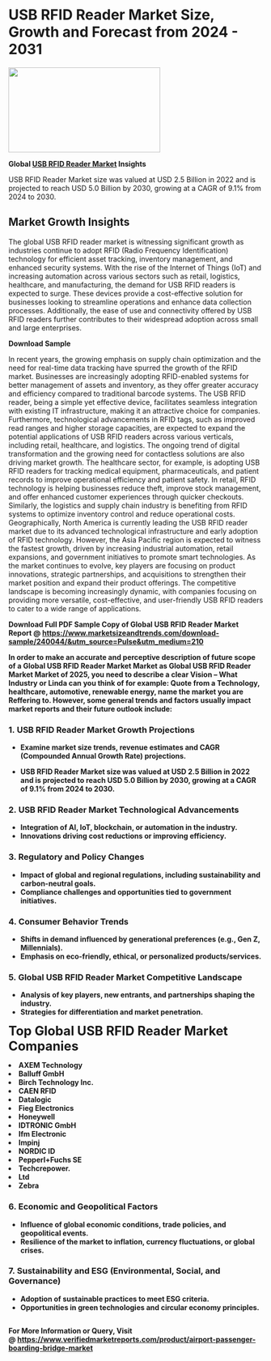 <H1>USB RFID Reader Market Size, Growth and Forecast from 2024 - 2031</H1><img class="aligncenter size-medium wp-image-584254" src="https://thirdeyenews.in/wp-content/uploads/2024/09/Global-Market-Research-300x168.jpeg" alt="" width="300" height="168" /><p><strong>Global&nbsp;<a href="https://www.marketsizeandtrends.com/download-sample/240044/&amp;utm_source=Pulse&amp;utm_medium=210">USB RFID Reader Market</a> Insights</strong></p><p>USB RFID Reader Market size was valued at USD 2.5 Billion in 2022 and is projected to reach USD 5.0 Billion by 2030, growing at a CAGR of 9.1% from 2024 to 2030.</p><p><h2>Market Growth Insights</h2> <p>The global USB RFID reader market is witnessing significant growth as industries continue to adopt RFID (Radio Frequency Identification) technology for efficient asset tracking, inventory management, and enhanced security systems. With the rise of the Internet of Things (IoT) and increasing automation across various sectors such as retail, logistics, healthcare, and manufacturing, the demand for USB RFID readers is expected to surge. These devices provide a cost-effective solution for businesses looking to streamline operations and enhance data collection processes. Additionally, the ease of use and connectivity offered by USB RFID readers further contributes to their widespread adoption across small and large enterprises.</p> <p><strong>Download Sample</strong></p> <p>In recent years, the growing emphasis on supply chain optimization and the need for real-time data tracking have spurred the growth of the RFID market. Businesses are increasingly adopting RFID-enabled systems for better management of assets and inventory, as they offer greater accuracy and efficiency compared to traditional barcode systems. The USB RFID reader, being a simple yet effective device, facilitates seamless integration with existing IT infrastructure, making it an attractive choice for companies. Furthermore, technological advancements in RFID tags, such as improved read ranges and higher storage capacities, are expected to expand the potential applications of USB RFID readers across various verticals, including retail, healthcare, and logistics. The ongoing trend of digital transformation and the growing need for contactless solutions are also driving market growth. The healthcare sector, for example, is adopting USB RFID readers for tracking medical equipment, pharmaceuticals, and patient records to improve operational efficiency and patient safety. In retail, RFID technology is helping businesses reduce theft, improve stock management, and offer enhanced customer experiences through quicker checkouts. Similarly, the logistics and supply chain industry is benefiting from RFID systems to optimize inventory control and reduce operational costs. Geographically, North America is currently leading the USB RFID reader market due to its advanced technological infrastructure and early adoption of RFID technology. However, the Asia Pacific region is expected to witness the fastest growth, driven by increasing industrial automation, retail expansions, and government initiatives to promote smart technologies. As the market continues to evolve, key players are focusing on product innovations, strategic partnerships, and acquisitions to strengthen their market position and expand their product offerings. The competitive landscape is becoming increasingly dynamic, with companies focusing on providing more versatile, cost-effective, and user-friendly USB RFID readers to cater to a wide range of applications. <p><strong></p><p><span class=""><strong>Download Full PDF Sample Copy of Global USB RFID Reader Market Report</strong> @ <a href="https://www.marketsizeandtrends.com/download-sample/240044/&amp;utm_source=Pulse&amp;utm_medium=210" target="_blank">https://www.marketsizeandtrends.com/download-sample/240044/&amp;utm_source=Pulse&amp;utm_medium=210</a></span></p><p>In order to make an accurate and perceptive description of future scope of a Global&nbsp;USB RFID Reader Market Market as Global&nbsp;USB RFID Reader Market Market of 2025, you need to describe a clear Vision &ndash; What Industry or Linda can you think of for example: Quote from a Technology, healthcare, automotive, renewable energy, name the market you are Reffering to. However, some general trends and factors usually impact market reports and their future outlook include:</p><h3>1.&nbsp;<strong>USB RFID Reader Market Growth Projections</strong></h3><ul><li>Examine market size trends, revenue estimates and CAGR (Compounded Annual Growth Rate) projections.</li><li><p>USB RFID Reader Market size was valued at USD 2.5 Billion in 2022 and is projected to reach USD 5.0 Billion by 2030, growing at a CAGR of 9.1% from 2024 to 2030.</p></li></ul><h3>2.&nbsp;<strong>USB RFID Reader Market Technological Advancements</strong></h3><ul><li>Integration of AI, IoT, blockchain, or automation in the industry.</li><li>Innovations driving cost reductions or improving efficiency.</li></ul><h3>3.&nbsp;<strong>Regulatory and Policy Changes</strong></h3><ul><li>Impact of global and regional regulations, including sustainability and carbon-neutral goals.</li><li>Compliance challenges and opportunities tied to government initiatives.</li></ul><h3>4.&nbsp;<strong>Consumer Behavior Trends</strong></h3><ul><li>Shifts in demand influenced by generational preferences (e.g., Gen Z, Millennials).</li><li>Emphasis on eco-friendly, ethical, or personalized products/services.</li></ul><h3>5.&nbsp;<strong>Global USB RFID Reader Market Competitive Landscape</strong></h3><ul><li>Analysis of key players, new entrants, and partnerships shaping the industry.</li><li>Strategies for differentiation and market penetration.</li></ul><p data-pm-slice="1 1 []"><span style="color: inherit; font-family: inherit; font-size: 25px;">Top Global USB RFID Reader Market Companies</span></p><div class="" data-test-id=""><p><li>AXEM Technology</li><li> Balluff GmbH</li><li> Birch Technology Inc.</li><li> CAEN RFID</li><li> Datalogic</li><li> Fieg Electronics</li><li> Honeywell</li><li> IDTRONIC GmbH</li><li> Ifm Electronic</li><li> Impinj</li><li> NORDIC ID</li><li> Pepperl+Fuchs SE</li><li> Techcrepower.</li><li>Ltd</li><li> Zebra</li></p></div><h3>6.&nbsp;<strong>Economic and Geopolitical Factors</strong></h3><ul><li>Influence of global economic conditions, trade policies, and geopolitical events.</li><li>Resilience of the market to inflation, currency fluctuations, or global crises.</li></ul><h3>7.&nbsp;<strong>Sustainability and ESG (Environmental, Social, and Governance)</strong></h3><ul><li>Adoption of sustainable practices to meet ESG criteria.</li><li>Opportunities in green technologies and circular economy principles.</li></ul><h2><strong style="font-size: 14px;">For More Information or Query, Visit @&nbsp;</strong><a style="background-color: #ffffff; font-size: 14px;" href="https://www.marketsizeandtrends.com/report/usb-rfid-reader-market/" target="_blank">https://www.verifiedmarketreports.com/product/airport-passenger-boarding-bridge-market</a></h2>

